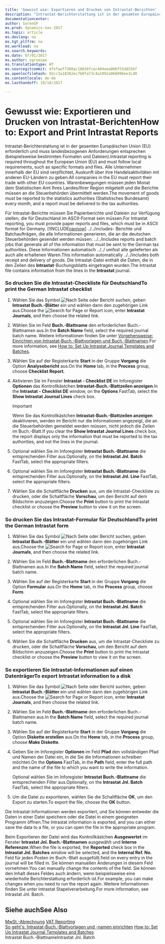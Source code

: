 ```yaml
---
title: 'Gewusst wie: Exportieren und Drucken von Intrastat-Berichten'
description: "Intrastat-Berichterstattung ist in der gesamten Europäischen Union (EU) erforderlich und muss landesbezogenen Anforderungen entsprechen (beispielsweise bestimmten Formaten und Dateien). Alle Unternehmen innerhalb der EU sind verpflichtet, Auskunft über ihre Handelsaktivitäten mit anderen EU-Ländern zu geben. Warenbewegungen müssen jeden Monat dem Statistischen Amt Ihres Landes/Ihrer Region mitgeteilt und die Berichte müssen an die Steuerbehörden übermittelt werden."
documentationcenter: 
author: SorenGP
ms.prod: dynamics-nav-2017
ms.topic: article
ms.devlang: na
ms.tgt_pltfrm: na
ms.workload: na
ms.search.keywords: 
ms.date: 07/01/2017
ms.author: sgroespe
ms.translationtype: HT
ms.sourcegitcommit: 4fefaef7380ac10836fcac404eea006f55d8556f
ms.openlocfilehash: 92cc3a18362ec7b0fa73c4a1092a866096ee3cd0
ms.contentlocale: de-de
ms.lasthandoff: 10/16/2017

---
```

# <a name="how-to-export-and-print-intrastat-reports"></a><span data-ttu-id="cc457-105">Gewusst wie: Exportieren und Drucken von Intrastat-Berichten</span><span class="sxs-lookup"><span data-stu-id="cc457-105">How to: Export and Print Intrastat Reports</span></span>
<span data-ttu-id="cc457-106">Intrastat-Berichterstattung ist in der gesamten Europäischen Union (EU) erforderlich und muss landesbezogenen Anforderungen entsprechen (beispielsweise bestimmten Formaten und Dateien).</span><span class="sxs-lookup"><span data-stu-id="cc457-106">Intrastat reporting is required throughout the European Union (EU) and must follow local requirements, such as specific formats and files.</span></span> <span data-ttu-id="cc457-107">Alle Unternehmen innerhalb der EU sind verpflichtet, Auskunft über ihre Handelsaktivitäten mit anderen EU-Ländern zu geben.</span><span class="sxs-lookup"><span data-stu-id="cc457-107">All companies in the EU must report their trade with other EU countries.</span></span> <span data-ttu-id="cc457-108">Warenbewegungen müssen jeden Monat dem Statistischen Amt Ihres Landes/Ihrer Region mitgeteilt und die Berichte müssen an die Steuerbehörden übermittelt werden.</span><span class="sxs-lookup"><span data-stu-id="cc457-108">The movement of goods must be reported to the statistics authorities (Statistisches Bundesamt) every month, and a report must be delivered to the tax authorities.</span></span>  
  
 <span data-ttu-id="cc457-109">Für Intrastat-Berichte müssen Sie Papierberichte und Dateien zur Verfügung stellen, die für Deutschland im ASCII-Format sein müssen.</span><span class="sxs-lookup"><span data-stu-id="cc457-109">For Intrastat reporting, you must provide paper reports and files, which must be in ASCII format for Germany.</span></span> [!INCLUDE[navnow](../../includes/navnow_md.md)]<span data-ttu-id="cc457-110"> ../../includes- Berichte und Batchaufträgen, die alle Informationen generieren, die an die deutschen Steuerbehörden gesendet werden müssen.</span><span class="sxs-lookup"><span data-stu-id="cc457-110"> ../../includes reports and batch jobs that generate all of the information that must be sent to the German tax authorities.</span></span> <span data-ttu-id="cc457-111">Diese Informationen automatisch ../../ umfsst alle gelieferten als auch alle erhaltenen Waren.</span><span class="sxs-lookup"><span data-stu-id="cc457-111">This information automatically ../../includes both receipt and delivery of goods.</span></span> <span data-ttu-id="cc457-112">Die Intrastat-Datei enthält die Daten, die in den Zeilen des **Intrastat**-Buchungsblatts eingetragen wurden.</span><span class="sxs-lookup"><span data-stu-id="cc457-112">The Intrastat file contains information from the lines in the **Intrastat** journal.</span></span>  
  
### <a name="to-print-the-german-intrastat-checklist"></a><span data-ttu-id="cc457-113">So drucken Sie die Intrastat-Checkliste für Deutschland</span><span class="sxs-lookup"><span data-stu-id="cc457-113">To print the German Intrastat checklist</span></span>  
  
1.  <span data-ttu-id="cc457-114">Wählen Sie das Symbol ![Nach Seite oder Bericht suchen](media/ui-search/search_small.png "Symbol Nach Seite oder Bericht suchen"), geben **Intrastat Buch.-Blätter** ein und wählen dann den zugehörigen Link aus.</span><span class="sxs-lookup"><span data-stu-id="cc457-114">Choose the ![Search for Page or Report](media/ui-search/search_small.png "Search for Page or Report icon") icon, enter **Intrastat Journals**, and then choose the related link.</span></span>  
  
2.  <span data-ttu-id="cc457-115">Wählen Sie im Feld **Buch.-Blattname** den erforderlichen Buch.-Blattnamen aus.</span><span class="sxs-lookup"><span data-stu-id="cc457-115">In the **Batch Name** field, select the required journal batch name.</span></span> <span data-ttu-id="cc457-116">Weitere Informationen finden Sie unter [Vorgehensweise: Einrichten von Intrastat-Buch.-Blattvorlagen und Buch.-Blattnamen](how-to-set-up-intrastat-journal-templates-and-batches.md).</span><span class="sxs-lookup"><span data-stu-id="cc457-116">For more information, see [How to: Set Up Intrastat Journal Templates and Batches](how-to-set-up-intrastat-journal-templates-and-batches.md).</span></span>  
  
3.  <span data-ttu-id="cc457-117">Wählen Sie auf der Registerkarte **Start** in der Gruppe **Vorgang** die Option **Analysebericht** aus.</span><span class="sxs-lookup"><span data-stu-id="cc457-117">On the **Home** tab, in the **Process** group, choose **Checklist Report**.</span></span>  
  
4.  <span data-ttu-id="cc457-118">Aktivieren Sie im Fenster **Intrastat - Checklist DE** im Inforegister **Optionen** das Kontrollkästchen **Intrastat-Buch.-Blattzeilen anzeigen**.</span><span class="sxs-lookup"><span data-stu-id="cc457-118">In the **Intrastat - Checklist DE** window, on the **Options** FastTab, select the **Show Intrastat Journal Lines** check box.</span></span>  
  
    > [!IMPORTANT]  
    >  <span data-ttu-id="cc457-119">Wenn Sie das Kontrollkästchen **Intrastat-Buch.-Blattzeilen anzeigen** deaktivieren, werden im Bericht nur die Informationen angezeigt, die an die Steuerbehörden gemeldet werden müssen, nicht jedoch die Zeilen im Buch.-Blatt.</span><span class="sxs-lookup"><span data-stu-id="cc457-119">If you clear the **Show Intrastat Journal Lines** check box, the report displays only the information that must be reported to the tax authorities, and not the lines in the journal.</span></span>  
  
5.  <span data-ttu-id="cc457-120">Optional wählen Sie im Inforegister **Intrastat Buch.-Blattname** die entsprechenden Filter aus.</span><span class="sxs-lookup"><span data-stu-id="cc457-120">Optionally, on the **Intrastat Jnl. Batch** FastTab, select the appropriate filters.</span></span>  
  
6.  <span data-ttu-id="cc457-121">Optional wählen Sie im Inforegister **Intrastat Buch.-Blattname** die entsprechenden Filter aus.</span><span class="sxs-lookup"><span data-stu-id="cc457-121">Optionally, on the **Intrastat Jnl. Line** FastTab, select the appropriate filters.</span></span>  
  
7.  <span data-ttu-id="cc457-122">Wählen Sie die Schaltfläche **Drucken** aus, um die Intrastat-Checkliste zu drucken, oder die Schaltfläche **Vorschau**, um den Bericht auf dem Bildschirm anzuzeigen.</span><span class="sxs-lookup"><span data-stu-id="cc457-122">Choose the **Print** button to print the Intrastat checklist or choose the **Preview** button to view it on the screen.</span></span>  
  
### <a name="to-print-the-german-intrastat-form"></a><span data-ttu-id="cc457-123">So drucken Sie das Intrastat-Formular für Deutschland</span><span class="sxs-lookup"><span data-stu-id="cc457-123">To print the German Intrastat form</span></span>  
  
1.  <span data-ttu-id="cc457-124">Wählen Sie das Symbol ![Nach Seite oder Bericht suchen](media/ui-search/search_small.png "Symbol Nach Seite oder Bericht suchen"), geben **Intrastat Buch.-Blätter** ein und wählen dann den zugehörigen Link aus.</span><span class="sxs-lookup"><span data-stu-id="cc457-124">Choose the ![Search for Page or Report](media/ui-search/search_small.png "Search for Page or Report icon") icon, enter **Intrastat Journals**, and then choose the related link.</span></span>  
  
2.  <span data-ttu-id="cc457-125">Wählen Sie im Feld **Buch.-Blattname** den erforderlichen Buch.-Blattnamen aus.</span><span class="sxs-lookup"><span data-stu-id="cc457-125">In the **Batch Name** field, select the required journal batch name.</span></span>  
  
3.  <span data-ttu-id="cc457-126">Wählen Sie auf der Registerkarte **Start** in der Gruppe **Vorgang** die Option **Formular** aus.</span><span class="sxs-lookup"><span data-stu-id="cc457-126">On the **Home** tab, in the **Process** group, choose **Form**.</span></span>  
  
4.  <span data-ttu-id="cc457-127">Optional wählen Sie im Inforegister **Intrastat Buch.-Blattname** die entsprechenden Filter aus.</span><span class="sxs-lookup"><span data-stu-id="cc457-127">Optionally, on the **Intrastat Jnl. Batch** FastTab, select the appropriate filters.</span></span>  
  
5.  <span data-ttu-id="cc457-128">Optional wählen Sie im Inforegister **Intrastat Buch.-Blattname** die entsprechenden Filter aus.</span><span class="sxs-lookup"><span data-stu-id="cc457-128">Optionally, on the **Intrastat Jnl. Line** FastTab, select the appropriate filters.</span></span>  
  
6.  <span data-ttu-id="cc457-129">Wählen Sie die Schaltfläche **Drucken** aus, um die Intrastat-Checkliste zu drucken, oder die Schaltfläche **Vorschau**, um den Bericht auf dem Bildschirm anzuzeigen.</span><span class="sxs-lookup"><span data-stu-id="cc457-129">Choose the **Print** button to print the Intrastat checklist or choose the **Preview** button to view it on the screen.</span></span>  
  
### <a name="to-export-intrastat-information-to-a-disk"></a><span data-ttu-id="cc457-130">So exportieren Sie Intrastat-Informationen auf einen Datenträger</span><span class="sxs-lookup"><span data-stu-id="cc457-130">To export Intrastat information to a disk</span></span>  
  
1.  <span data-ttu-id="cc457-131">Wählen Sie das Symbol ![Nach Seite oder Bericht suchen](media/ui-search/search_small.png "Symbol Nach Seite oder Bericht suchen"), geben **Intrastat Buch.-Blätter** ein und wählen dann den zugehörigen Link aus.</span><span class="sxs-lookup"><span data-stu-id="cc457-131">Choose the ![Search for Page or Report](media/ui-search/search_small.png "Search for Page or Report icon") icon, enter **Intrastat Journals**, and then choose the related link.</span></span>  
  
2.  <span data-ttu-id="cc457-132">Wählen Sie im Feld **Buch.-Blattname** den erforderlichen Buch.-Blattnamen aus.</span><span class="sxs-lookup"><span data-stu-id="cc457-132">In the **Batch Name** field, select the required journal batch name.</span></span>  
  
3.  <span data-ttu-id="cc457-133">Wählen Sie auf der Registerkarte **Start** in der Gruppe **Vorgang** die Option **Diskette erstellen** aus.</span><span class="sxs-lookup"><span data-stu-id="cc457-133">On the **Home** tab, in the **Process** group, choose **Make Diskette**.</span></span>  
  
4.  <span data-ttu-id="cc457-134">Geben Sie im Inforegister **Optionen** im Feld **Pfad** den vollständigen Pfad und Namen der Datei ein, in die Sie die Informationen schreiben möchten.</span><span class="sxs-lookup"><span data-stu-id="cc457-134">On the **Options** FastTab, in the **Path** field, enter the full path and the name of the file to which you want to write the information.</span></span>  
  
     <span data-ttu-id="cc457-135">Optional wählen Sie im Inforegister **Intrastat Buch.-Blattname** die entsprechenden Filter aus.</span><span class="sxs-lookup"><span data-stu-id="cc457-135">Optionally, on the **Intrastat Jnl. Batch** FastTab, select the appropriate filters.</span></span>  
  
5.  <span data-ttu-id="cc457-136">Um die Datei zu exportieren, wählen Sie die Schaltfläche **OK**, um den Export zu starten.</span><span class="sxs-lookup"><span data-stu-id="cc457-136">To export the file, choose the **OK** button.</span></span>  
  
 <span data-ttu-id="cc457-137">Die Intrastat-Informationen werden exportiert, und Sie können entweder die Daten in einer Datei speichern oder die Datei in einem geeigneten Programm öffnen.</span><span class="sxs-lookup"><span data-stu-id="cc457-137">The Intrastat information is exported, and you can either save the data to a file, or you can open the file in the appropriate program.</span></span>  
  
 <span data-ttu-id="cc457-138">Beim Exportieren der Datei wird das Kontrollkästchen **Ausgewertet** im Fenster **Intrastat Jnl. Buch.-Blattnamen** ausgewählt und **Interne Referenznr.**</span><span class="sxs-lookup"><span data-stu-id="cc457-138">When the file is exported, the **Reported** check box in the **Intrastat Jnl. Batches** window will be selected, and the **Internal Ref. No.**</span></span> <span data-ttu-id="cc457-139">Feld für jeden Posten im Buch.-Blatt ausgefüllt.</span><span class="sxs-lookup"><span data-stu-id="cc457-139">field on every entry in the journal will be filled in.</span></span> <span data-ttu-id="cc457-140">Sie können manuellen Änderungen in diesem Feld vornehmen.</span><span class="sxs-lookup"><span data-stu-id="cc457-140">You can manually change the contents of the field.</span></span> <span data-ttu-id="cc457-141">Sie können den Inhalt dieses Feldes auch ändern, wenn beispielsweise eine wiederholte Berichterstattung erforderlich ist.</span><span class="sxs-lookup"><span data-stu-id="cc457-141">For example, you can make changes when you need to run the report again.</span></span> <span data-ttu-id="cc457-142">Weitere Informationen finden Sie unter  Intrastat Stapelverarbeitung.</span><span class="sxs-lookup"><span data-stu-id="cc457-142">For more information, see Intrastat Jnl. Batch.</span></span>  
  
## <a name="see-also"></a><span data-ttu-id="cc457-143">Siehe auch</span><span class="sxs-lookup"><span data-stu-id="cc457-143">See Also</span></span>  
 <span data-ttu-id="cc457-144">[MwSt.-Abrechnung](vat-reporting.md) </span><span class="sxs-lookup"><span data-stu-id="cc457-144">[VAT Reporting](vat-reporting.md) </span></span>  
 <span data-ttu-id="cc457-145">[So geht's: Intrastat-Buch.-Blattvorlagen und -namen einrichten](how-to-set-up-intrastat-journal-templates-and-batches.md) </span><span class="sxs-lookup"><span data-stu-id="cc457-145">[How to: Set Up Intrastat Journal Templates and Batches](how-to-set-up-intrastat-journal-templates-and-batches.md) </span></span>  
 <span data-ttu-id="cc457-146">Intrastat Buch.-Blattname</span><span class="sxs-lookup"><span data-stu-id="cc457-146">Intrastat Jnl. Batch</span></span>
